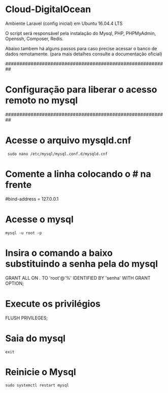 # Cloud-DigitalOcean
Ambiente Laravel (config inicial) em  Ubuntu 16.04.4 LTS

O script será responsável  pela instalação do Mysql, PHP, PHPMyAdmin, Openssh, Composer, Redis.

Abaixo tambem há alguns passos para caso precise acessar o banco de dados remotamente.
(para mais detalhes consulte a documentação oficial)

##########################################################
#   Configuração para liberar o acesso remoto no mysql   #
##########################################################
# Acesse o arquivo mysqld.cnf
``` sudo nano /etc/mysql/mysql.conf.d/mysqld.cnf```
# Comente a linha colocando o # na frente
#bind-address = 127.0.0.1
# Acesse o mysql
``` mysql -u root -p ```
# Insira o comando a baixo substituindo a senha pela do mysql
GRANT ALL ON *.* TO 'root'@'%' IDENTIFIED BY 'senha' WITH GRANT OPTION;
# Execute os privilégios 
FLUSH PRIVILEGES;
# Saia do mysql
``` exit ```
# Reinicie o Mysql
``` sudo systemctl restart mysql ```
